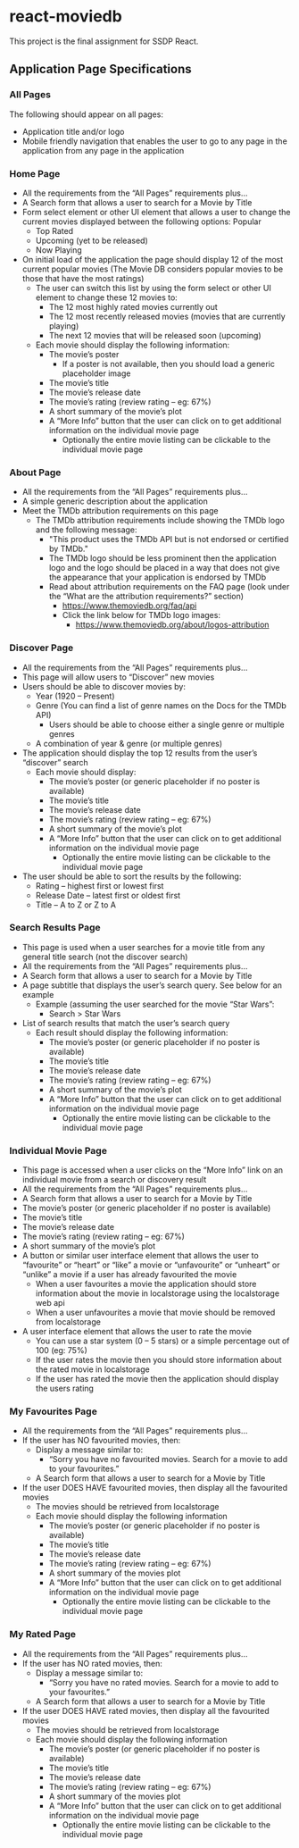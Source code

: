 # react-moviedb
This project is the final assignment for SSDP React.

## Application Page Specifications

### All Pages
The following should appear on all pages:
- Application title and/or logo
- Mobile friendly navigation that enables the user to go to any page in the application from any page in the application

### Home Page

- All the requirements from the “All Pages” requirements plus…
- A Search form that allows a user to search for a Movie by Title
- Form select element or other UI element that allows a user to change the current movies displayed between the following options: Popular
    - Top Rated
    - Upcoming (yet to be released)
    - Now Playing
- On initial load of the application the page should display 12 of the most current popular movies (The Movie DB considers popular movies to be those that have the most ratings)
    - The user can switch this list by using the form select or other UI element to change these 12 movies to:
        - The 12 most highly rated movies currently out
        - The 12 most recently released movies (movies that are currently playing)
        - The next 12 movies that will be released soon (upcoming)
    - Each movie should display the following information:
        - The movie’s poster
            - If a poster is not available, then you should load a generic placeholder image
        - The movie’s title
        - The movie’s release date
        - The movie’s rating (review rating – eg: 67%)
        - A short summary of the movie’s plot
        - A “More Info” button that the user can click on to get additional information on the individual movie page
            - Optionally the entire movie listing can be clickable to the individual movie page
 
### About Page

- All the requirements from the “All Pages” requirements plus…
- A simple generic description about the application
- Meet the TMDb attribution requirements on this page
    - The TMDb attribution requirements include showing the TMDb logo and the following message:
        - "This product uses the TMDb API but is not endorsed or certified by TMDb."
        - The TMDb logo should be less prominent then the application logo and the logo should be placed in a way that does not give the appearance that your application is endorsed by TMDb
        - Read about attribution requirements on the FAQ page (look under the “What are the attribution requirements?” section)
            - https://www.themoviedb.org/faq/api
            - Click the link below for TMDb logo images:
                - https://www.themoviedb.org/about/logos-attribution

### Discover Page

- All the requirements from the “All Pages” requirements plus…
- This page will allow users to “Discover” new movies
- Users should be able to discover movies by:
    - Year (1920 – Present)
    - Genre (You can find a list of genre names on the Docs for the TMDb API)
        - Users should be able to choose either a single genre or multiple genres
    - A combination of year & genre (or multiple genres)
- The application should display the top 12 results from the  user’s “discover” search
    - Each movie should display:
        - The movie’s poster (or generic placeholder if no poster is available)
        - The movie’s title
        - The movie’s release date
        - The movie’s rating (review rating – eg: 67%)
        - A short summary of the movie’s plot
        - A “More Info” button that the user can click on to get additional information on the individual movie page
            - Optionally the entire movie listing can be clickable to the individual movie page
- The user should be able to sort the results by the following:
    - Rating – highest first or lowest first
    - Release Date – latest first or oldest first
    - Title – A to Z or Z to A
 
### Search Results Page

- This page is used when a user searches for a movie title from any general title search (not the discover search)
- All the requirements from the “All Pages” requirements plus…
- A Search form that allows a user to search for a Movie by Title
- A page subtitle that displays the user’s search query. See below for an example
    - Example (assuming the user searched for the movie “Star Wars”:
        - Search > Star Wars
- List of search results that match the user’s search query
    - Each result should display the following information:
        - The movie’s poster (or generic placeholder if no poster is available)
        - The movie’s title
        - The movie’s release date
        - The movie’s rating (review rating – eg: 67%)
        - A short summary of the movie’s plot
        - A “More Info” button that the user can click on to get additional information on the individual movie page
            - Optionally the entire movie listing can be clickable to the individual movie page

### Individual Movie Page

- This page is accessed when a user clicks on the “More Info” link on an individual movie from a search or discovery result
- All the requirements from the “All Pages” requirements plus…
- A Search form that allows a user to search for a Movie by Title
- The movie’s poster (or generic placeholder if no poster is available)
- The movie’s title
- The movie’s release date
- The movie’s rating (review rating – eg: 67%)
- A short summary of the movie’s plot
- A button or similar user interface element that allows the user to “favourite” or “heart” or “like” a movie or “unfavourite” or “unheart” or “unlike” a movie if a user has already favourited the movie
    - When a user favourites a movie the application should store information about the movie in localstorage using the localstorage web api
    - When a user unfavourites a movie that movie should be removed from localstorage
- A user interface element that allows the user to rate the movie
    - You can use a star system (0 – 5 stars) or a simple percentage out of 100 (eg: 75%)
    - If the user rates the movie then you should store information about the rated movie in localstorage
    - If the user has rated the movie then the application should display the users rating
 

### My Favourites Page

- All the requirements from the “All Pages” requirements plus…
- If the user has NO favourited movies, then:
    - Display a message similar to:
        - “Sorry you have no favourited movies. Search for a movie to add to your favourites.”
    - A Search form that allows a user to search for a Movie by Title
- If the user DOES HAVE favourited movies, then display all the favourited movies
    - The movies should be retrieved from localstorage
    - Each movie should display the following information
        - The movie’s poster (or generic placeholder if no poster is available)
        - The movie’s title
        - The movie’s release date
        - The movie’s rating (review rating – eg: 67%)
        - A short summary of the movies plot
        - A “More Info” button that the user can click on to get additional information on the individual movie page
            - Optionally the entire movie listing can be clickable to the individual movie page

### My Rated Page

- All the requirements from the “All Pages” requirements plus…
- If the user has NO rated movies, then:
    - Display a message similar to:
        - “Sorry you have no rated movies. Search for a movie to add to your favourites.”
    - A Search form that allows a user to search for a Movie by Title
- If the user DOES HAVE rated movies, then display all the favourited movies
    - The movies should be retrieved from localstorage
    - Each movie should display the following information
        - The movie’s poster (or generic placeholder if no poster is available)
        - The movie’s title
        - The movie’s release date
        - The movie’s rating (review rating – eg: 67%)
        - A short summary of the movies plot
        - A “More Info” button that the user can click on to get additional information on the individual movie page
            - Optionally the entire movie listing can be clickable to the individual movie page
